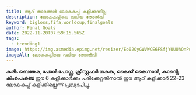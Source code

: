 ```yaml
---
title: ആറ് താരങ്ങൾ ലോകകപ്പ് കളിക്കുന്നില്ല
description: ലോകകപ്പിലെ വലിയ തോൽവി
keyword: bigloss,fifa,worldcup,finalgoals
author: Final Goals
date: 2022-11-20T07:59:15.565Z
tags:
  - trending1
image: https://img.asmedia.epimg.net/resizer/Eo02OyGWVWCE6FSfjYUUUhOnPuo=/1952x1098/cloudfront-eu-central-1.images.arcpublishing.com/diarioas/D2GWJ2MC75BZ5BENOO5IIDXBLI.jpg
imageAlt: ലോകകപ്പിലെ വലിയ തോൽവി
---
```

<strong>കരിം ബെങ്കേമ, പോൾ പോഗ്ബ, ക്രിസ്റ്റഫർ നകുങ്കു, മൈക്ക് മൈഗ്നാൻ, കാന്റെ, കിംപെംബെ</strong>  ഈ 6 കളിക്കാർക്കും പരിക്കേറ്റതിനാൽ ഈ ആറ് കളിക്കാർ 22-23 ലോകകപ്പ് കളിക്കില്ലെന്ന് പ്രഖ്യാപിച്ചു.